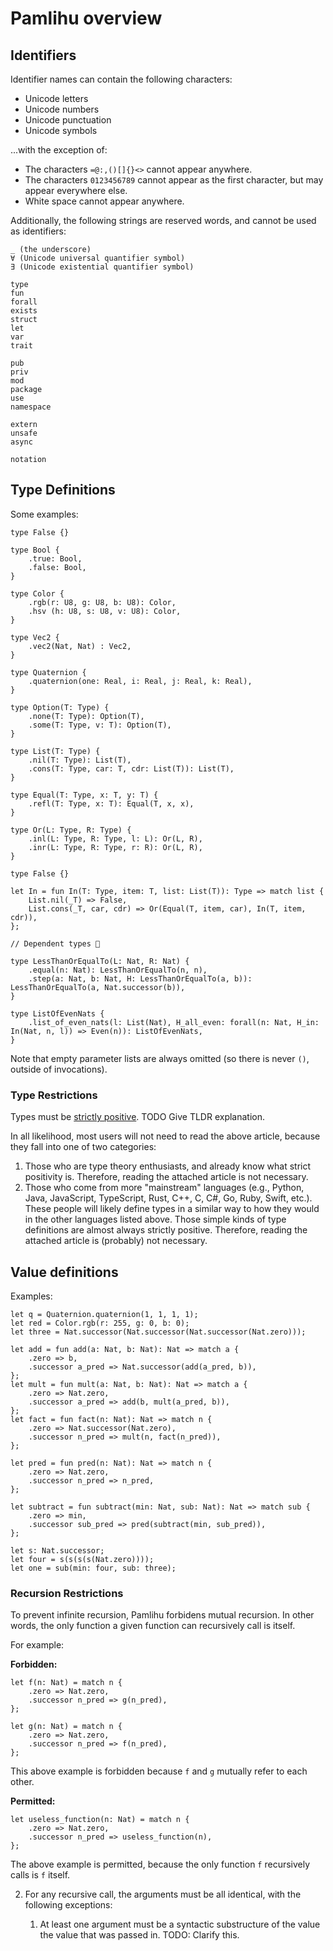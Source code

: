 # Pamlihu overview

## Identifiers

Identifier names can contain the following characters:

- Unicode letters
- Unicode numbers
- Unicode punctuation
- Unicode symbols

...with the exception of:

- The characters `=@:,()[]{}<>` cannot appear anywhere.
- The characters `0123456789` cannot appear as the first character, but may appear everywhere else.
- White space cannot appear anywhere.

Additionally, the following strings are reserved words, and cannot be used as identifiers:

```
_ (the underscore)
∀ (Unicode universal quantifier symbol)
∃ (Unicode existential quantifier symbol)

type
fun
forall
exists
struct
let
var
trait

pub
priv
mod
package
use
namespace

extern
unsafe
async

notation
```

## Type Definitions

Some examples:

```pamlihu
type False {}

type Bool {
    .true: Bool,
    .false: Bool,
}

type Color {
    .rgb(r: U8, g: U8, b: U8): Color,
    .hsv (h: U8, s: U8, v: U8): Color,
}

type Vec2 {
    .vec2(Nat, Nat) : Vec2,
}

type Quaternion {
    .quaternion(one: Real, i: Real, j: Real, k: Real),
}

type Option(T: Type) {
    .none(T: Type): Option(T),
    .some(T: Type, v: T): Option(T),
}

type List(T: Type) {
    .nil(T: Type): List(T),
    .cons(T: Type, car: T, cdr: List(T)): List(T),
}

type Equal(T: Type, x: T, y: T) {
    .refl(T: Type, x: T): Equal(T, x, x),
}

type Or(L: Type, R: Type) {
    .inl(L: Type, R: Type, l: L): Or(L, R),
    .inr(L: Type, R: Type, r: R): Or(L, R),
}

type False {}

let In = fun In(T: Type, item: T, list: List(T)): Type => match list {
    List.nil(_T) => False,
    List.cons(_T, car, cdr) => Or(Equal(T, item, car), In(T, item, cdr)),
};

// Dependent types 🎉

type LessThanOrEqualTo(L: Nat, R: Nat) {
    .equal(n: Nat): LessThanOrEqualTo(n, n),
    .step(a: Nat, b: Nat, H: LessThanOrEqualTo(a, b)): LessThanOrEqualTo(a, Nat.successor(b)),
}

type ListOfEvenNats {
    .list_of_even_nats(l: List(Nat), H_all_even: forall(n: Nat, H_in: In(Nat, n, l)) => Even(n)): ListOfEvenNats,
}
```

Note that empty parameter lists are always omitted (so there is never `()`, outside of invocations).

### Type Restrictions

Types must be [strictly positive](https://cs.stackexchange.com/questions/55646/strict-positivity). TODO Give TLDR explanation.

In all likelihood, most users will not need to read the above article, because they fall into one of two categories:

1. Those who are type theory enthusiasts, and already know what strict positivity is. Therefore, reading the attached article is not necessary.
2. Those who come from more "mainstream" languages (e.g., Python, Java, JavaScript, TypeScript, Rust, C++, C, C#, Go, Ruby, Swift, etc.). These people will likely define types in a similar way to how they would in the other languages listed above. Those simple kinds of type definitions are almost always strictly positive. Therefore, reading the attached article is (probably) not necessary.

## Value definitions

Examples:

```pamlihu
let q = Quaternion.quaternion(1, 1, 1, 1);
let red = Color.rgb(r: 255, g: 0, b: 0);
let three = Nat.successor(Nat.successor(Nat.successor(Nat.zero)));

let add = fun add(a: Nat, b: Nat): Nat => match a {
    .zero => b,
    .successor a_pred => Nat.successor(add(a_pred, b)),
};
let mult = fun mult(a: Nat, b: Nat): Nat => match a {
    .zero => Nat.zero,
    .successor a_pred => add(b, mult(a_pred, b)),
};
let fact = fun fact(n: Nat): Nat => match n {
    .zero => Nat.successor(Nat.zero),
    .successor n_pred => mult(n, fact(n_pred)),
};

let pred = fun pred(n: Nat): Nat => match n {
    .zero => Nat.zero,
    .successor n_pred => n_pred,
};

let subtract = fun subtract(min: Nat, sub: Nat): Nat => match sub {
    .zero => min,
    .successor sub_pred => pred(subtract(min, sub_pred)),
};

let s: Nat.successor;
let four = s(s(s(s(Nat.zero))));
let one = sub(min: four, sub: three);
```

### Recursion Restrictions

To prevent infinite recursion,
Pamlihu forbidens mutual recursion.
In other words, the only function a
given function can recursively call is itself.

For example:

**Forbidden:**

```pamlihu
let f(n: Nat) = match n {
    .zero => Nat.zero,
    .successor n_pred => g(n_pred),
};

let g(n: Nat) = match n {
    .zero => Nat.zero,
    .successor n_pred => f(n_pred),
};
```

This above example is forbidden because `f` and `g` mutually refer to
each other.

**Permitted:**

```pamlihu
let useless_function(n: Nat) = match n {
    .zero => Nat.zero,
    .successor n_pred => useless_function(n),
};
```

The above example is permitted, because the only function `f`
recursively calls is `f` itself.

2. For any recursive call, the arguments must be all identical, with the
   following exceptions:

   1. At least one argument must be a syntactic substructure of the value
      the value that was passed in. TODO: Clarify this.
